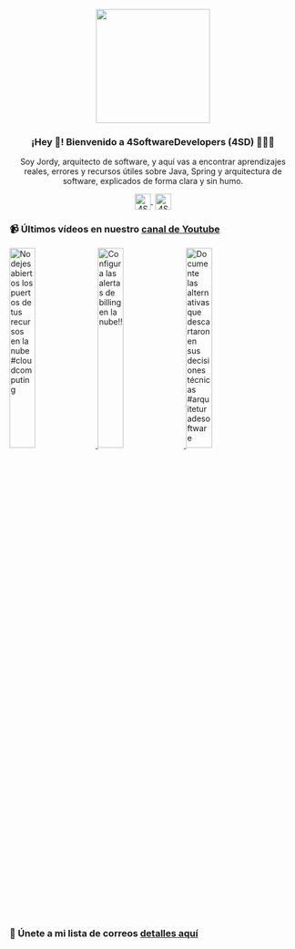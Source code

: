<p align="center" width="300">
    <img align="center" width="200" src="https://www.4softwaredevelopers.com/assets/img/brands/icono_4SD.png" />
    <h3 align="center">¡Hey 👋! Bienvenido a 4SoftwareDevelopers (4SD) 👨🏻‍💻</h3>
 </p>
 
 <p align="center">Soy Jordy, arquitecto de software, y aquí vas a encontrar aprendizajes reales, errores y recursos útiles sobre Java, Spring y arquitectura de software, explicados de forma clara y sin humo.</p>
 <p align="center">
    <a href="https://youtube.com/4SoftwareDevelopers" target="blank" style='margin-right:4px'>
     <img align="center" src="https://cdn.jsdelivr.net/npm/simple-icons@3.0.1/icons/youtube.svg" alt="4SoftwareDevelopers" height="28px" width="28px" />
    </a>
    <a href="https://x.com/jordy_4sd" target="blank">
      <img align="center" src="https://cdn.jsdelivr.net/npm/simple-icons@3.0.1/icons/twitter.svg" alt="4SoftwareDevelopers" height="28px" width="28px" />
    </a>
 </p>
 
### 📹 Últimos vídeos en nuestro [canal de Youtube](https://youtube.com/4SoftwareDevelopers?sub_confirmation=1)

<a href='https://youtu.be/9-QmK1xhYWI' target='_blank'>
    <img width='30%' src='https://img.youtube.com/vi/9-QmK1xhYWI/mqdefault.jpg' alt='No dejes abiertos los puertos de tus recursos en la nube #cloudcomputing' title='No dejes abiertos los puertos de tus recursos en la nube #cloudcomputing' />
</a>

<a href='https://youtu.be/aavAvsKRk2k' target='_blank'>
    <img width='30%' src='https://img.youtube.com/vi/aavAvsKRk2k/mqdefault.jpg' alt='Configura las alertas de billing en la nube!!' title='Configura las alertas de billing en la nube!!' />
</a>

<a href='https://youtu.be/vMiZIS51ews' target='_blank'>
    <img width='30%' src='https://img.youtube.com/vi/vMiZIS51ews/mqdefault.jpg' alt='Documente las alternativas que descartaron en sus decisiones técnicas #arquiteturadesoftware' title='Documente las alternativas que descartaron en sus decisiones técnicas #arquiteturadesoftware' />
</a>


### 🔐 Únete a mi lista de correos [detalles aquí](https://www.4softwaredevelopers.com) 
 

